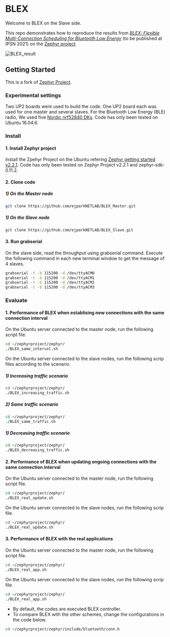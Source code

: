 # BLEX

Welcome to BLEX on the Slave side.

This repo demonstrates how to reproduce the results from
[_BLEX: Flexible Multi-Connection Scheduling for Bluetooth Low Energy_](https://drive.google.com/file/d/1txzinSNUsFuD-SCqadtUpBoXayle00vF/view) (to be published at IPSN 2021) on the
[Zephyr project](https://www.zephyrproject.org/). 

![BLEX_result](https://user-images.githubusercontent.com/62861175/114977049-fcacec80-9ec1-11eb-8bf4-992f851f4be2.png)

## Getting Started

This is a fork of [Zephyr Project](https://www.zephyrproject.org/).

### Experimental settings

Two UP2 boards were used to build the code.
One UP2 board each was used for one master and several slaves.
For the Bluetooth Low Energy (BLE) radio, We used five [Nordic nrf52840 DKs](https://www.nordicsemi.com/Software-and-Tools/Development-Kits/nRF52840-DK).
Code has only been tested on Ubuntu 16.04.6.

### Install

#### 1. Install Zephyr project

Install the Zpehyr Project on the Ubuntu refering [Zephyr getting started v2.2.1](https://docs.zephyrproject.org/2.2.0/index.html).
Code has only been tested on Zephyr Project v2.2.1 and zephyr-sdk-0.11.2.

#### 2. Clone code

##### 1) On the Master node
```bash
git clone https://github.com/ejparkNETLAB/BLEX_Master.git
```

##### 1) On the Slave node
```bash
git clone https://github.com/ejparkNETLAB/BLEX_Slave.git
```

#### 3. Run grabserial

On the slave side, read the throughput using grabserial command.
Execute the following command in each new terminal window to get the message of 4 slaves.

```bash
grabserial -t -b 115200 -d /dev/ttyACM0
grabserial -t -b 115200 -d /dev/ttyACM1
grabserial -t -b 115200 -d /dev/ttyACM2
grabserial -t -b 115200 -d /dev/ttyACM3
```

### Evaluate

#### 1. Performance of BLEX when establising new connections with the same connection interval

On the Ubuntu server connected to the master node, run the following script file.
```bash
cd ~/zephyrproject/zephyr/
./BLEX_same_interval.sh 
```

On the Ubuntu server connected to the slave nodes, run the following scrip files according to the scenario.

##### 1) Increasing traffic scenario
```bash
cd ~/zephyrproject/zephyr/
./BLEX_increasing_traffic.sh
```

##### 2) Same traffic scenario
```bash
cd ~/zephyrproject/zephyr/
./BLEX_same_traffic.sh
```

##### 1) Decreasing traffic scenario
```bash
cd ~/zephyrproject/zephyr/
./BLEX_decreasing_traffic.sh
```


#### 2. Performance of BLEX when updating ongoing connections with the same connection interval

On the Ubuntu server connected to the master node, run the following script file.
```bash
cd ~/zephyrproject/zephyr/
./BLEX_real_update.sh
```

On the Ubuntu server connected to the slave nodes, run the following scrip file.
```bash
cd ~/zephyrproject/zephyr/
./BLEX_real_update.sh
```


#### 3. Performance of BLEX with the real applications

On the Ubuntu server connected to the master node, run the following script file.
```bash
cd ~/zephyrproject/zephyr/
./BLEX_real_app.sh
```

On the Ubuntu server connected to the slave nodes, run the following scrip file.
```bash
cd ~/zephyrproject/zephyr/
./BLEX_real_app.sh
```

* By default, the codes are executed BLEX controller.
* To compare BLEX with the other schemes, change the configurations in the code below.
```bash
cd ~/zephyrproject/zephyr/include/bluetooth/conn.h
```
